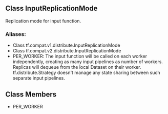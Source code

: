 ## Class InputReplicationMode
Replication mode for input function.
### Aliases:
- Class tf.compat.v1.distribute.InputReplicationMode
- Class tf.compat.v2.distribute.InputReplicationMode
- PER_WORKER: The input function will be called on each worker independently, creating as many input pipelines as number of workers. Replicas will dequeue from the local Dataset on their worker. tf.distribute.Strategy doesn't manage any state sharing between such separate input pipelines.
## Class Members
- PER_WORKER
